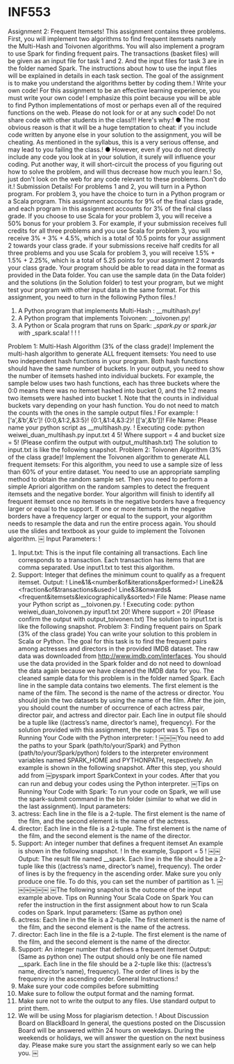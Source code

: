 # INF553
Assignment 2: Frequent Itemsets!
This assignment contains three problems. First, you will implement two algorithms to find frequent itemsets namely the Multi-Hash and Toivonen algorithms. You will also implement a program to use Spark for finding frequent pairs. The transactions (basket files) will be given as an input file for task 1 and 2. And the input files for task 3 are in the folder named Spark. The instructions about how to use the input files will be explained in details in each task section. The goal of the assignment is to make you understand the algorithms better by coding them.!
Write your own code!
For this assignment to be an effective learning experience, you must write your own code! I emphasize this point because you will be able to find Python implementations of most or perhaps even all of the required functions on the web. Please do not look for or at any such code! Do not share code with other students in the class!!!
Here's why:!
● The most obvious reason is that it will be a huge temptation to cheat: if you include code written by anyone else in your solution to the assignment, you will be cheating. As mentioned in the syllabus, this is a very serious offense, and may lead to you failing the class.!
● However, even if you do not directly include any code you look at in your solution, it surely will influence your coding. Put another way, it will short-circuit the process of you figuring out how to solve the problem, and will thus decrease how much you learn.!
So, just don't look on the web for any code relevant to these problems. Don't do it.! Submission Details!
For problems 1 and 2, you will turn in a Python program. For problem 3, you have the choice to turn in a Python program or a Scala program. This assignment accounts for 9% of the final class grade, and each program in this assignment accounts for 3% of the final class grade. If you choose to use Scala for your problem 3, you will receive a 50% bonus for your problem 3. For example, if your submission receives full credits for all three problems and you use Scala for problem 3, you will receive 3% + 3% + 4.5%, which is a total of 10.5 points for your assignment 2 towards your class grade. if your submissions receive half credits for all three problems and you use Scala for problem 3, you will receive 1.5% + 1.5% + 2.25%, which is a total of 5.25 points for your assignment 2 towards your class grade.
Your program should be able to read data in the format as provided in the Data folder. You can use the sample data (in the Data folder) and the solutions (in the Solution folder) to test your program, but we might test your program with other input data in the same format.
For this assignment, you need to turn in the following Python files.!
1. A Python program that implements Multi-Hash : <firstname>_<lastname>_multihash.py!
2. A Python program that implements Toivonen: <firstname>_<lastname>_toivonen.py!
3. A Python or Scala program that runs on Spark: <firstname>_<lastname>_spark.py or
<firstname>_<lastname>_spark.jar with <firstname>_<lastname>_spark.scala! !
!
!



Problem 1: Multi-Hash Algorithm (3% of the class grade)!
Implement the multi-hash algorithm to generate ALL frequent itemsets: You need to use two independent hash functions in your program. Both hash functions should have the same number of buckets. In your output, you need to show the number of itemsets hashed into individual buckets. For example, the sample below uses two hash functions, each has three buckets where the 0:0 means there was no itemset hashed into bucket 0, and the 1:2 means two itemsets were hashed into bucket 1. Note that the counts in individual buckets vary depending on your hash function. You do not need to match the counts with the ones in the sample output files.!
For example: !
[‘a’,&‘b’,&‘c’]!
{0:0,&1:2,&3:5}! {0:1,&1:4,&3:2}! [[‘a’,&‘b’]]!
File Name: Please name your python script as <firstname>_<lastname>_multihash.py. ! Executing code: python weiwei_duan_multihash.py input.txt 4 5!
Where support = 4 and bucket size = 5!
(Please confirm the output with output_multihash.txt)
The solution to input.txt is like the following snapshot.
Problem 2: Toivonen Algorithm (3% of the class grade)!
Implement the Toivonen algorithm to generate ALL frequent itemsets: For this algorithm, you need
to use a sample size of less than 60% of your entire dataset. You need to use an appropriate sampling method to obtain the random sample set. Then you need to perform a simple Apriori algorithm on the random samples to detect the frequent itemsets and the negative border. Your algorithm will finish to identify all frequent itemset once no itemsets in the negative borders have a frequency larger or equal to the support. If one or more itemsets in the negative borders have a frequency larger or equal to the support, your algorithm needs to resample the data and run the entire process again. You should use the slides and textbook as your guide to implement the Toivonen algorithm.
￼
Input Parameters: !
1. Input.txt: This is the input file containing all transactions. Each line corresponds to a transaction. Each transaction has items that are comma separated. Use input1.txt to test this algorithm.
2. Support: Integer that defines the minimum count to qualify as a frequent itemset.
Output: !
Line&1&<number&of&iterations&performed>! Line&2&<fraction&of&transactions&used>! Line&3&onwards&<frequent&itemsets&lexicographically&sorted>!
File Name: Please name your Python script as <firstname>_<lastname>_toivonen.py. ! Executing code: python weiwei_duan_toivonen.py input1.txt 20!
Where support = 20!
(Please confirm the output with output_toivonen.txt)
The solution to input1.txt is like the following snapshot.
Problem 3: Finding frequent pairs on Spark (3% of the class grade)
You can write your solution to this problem in Scala or Python. The goal for this task is to find the frequent pairs among actresses and directors in the provided IMDB dataset. The raw data was downloaded from http://www.imdb.com/interfaces. You should use the data provided in the Spark folder and do not need to download the data again because we have cleaned the IMDB data for you. The cleaned sample data for this problem is in the folder named Spark. Each line in the sample data contains two elements. The first element is the name of the film. The second is the name of the actress or director. You should join the two datasets by using the name of the film. After the join, you should count the number of occurrence of each actress pair, director pair, and actress and director pair. Each line in output file should be a tuple like ((actress’s name, director’s name), frequency). For the solution provided with this assignment, the support was 5.
Tips on Running Your Code with the Python interpreter:
!
￼￼￼You need to add the paths to your Spark (path/to/your/Spark) and Python (path/to/your/Spark/python) folders to the interpreter environment variables named SPARK_HOME and PYTHONPATH, respectively. An example is shown in the following snapshot. After this step, you should add from
￼pyspark import SparkContext in your codes. After that you can run and debug your codes using the Python interpreter.
￼Tips on Running Your Code with Spark:
To run your code on Spark, we will use the spark-submit command in the bin folder (similar to what we did in the last assignment).
Input parameters:
1. actress: Each line in the file is a 2-tuple. The first element is the name of the film, and the second element is the name of the actress.
2. director: Each line in the file is a 2-tuple. The first element is the name of the film, and the second element is the name of the director.
3. Support: An integer number that defines a frequent itemset
An example is shown in the following snapshot.
!
In the example, Support = 5
!
￼￼Output:
The result file named <firstname>_<lastname>_spark. Each line in the file should be a 2-tuple like this ((actress’s name, director’s name), frequency). The order of lines is by the frequency in the ascending order. Make sure you only produce one file. To do this, you can set the number of partition as 1.
￼￼￼￼￼￼
￼The following snapshot is the outcome of the input example above.
Tips on Running Your Scala Code on Spark
You can refer the instruction in the first assignment about how to run Scala codes on Spark.
Input parameters: (Same as python one)
1. actress: Each line in the file is a 2-tuple. The first element is the name of the film, and the second element is the name of the actress.
2. director: Each line in the file is a 2-tuple. The first element is the name of the film, and the second element is the name of the director.
3. Support: An integer number that defines a frequent itemset
Output: (Same as python one)
The output should only be one file named <firstname>_<lastname>_spark. Each line in the file should be a 2-tuple like this: ((actress’s name, director’s name), frequency). The order of lines is by the frequency in the ascending order.
General Instructions:!
1. Make sure your code compiles before submitting
2. Make sure to follow the output format and the naming format.
3. Make sure not to write the output to any files. Use standard output to print them.
4. We will be using Moss for plagiarism detection.
!
About Discussion Board on BlackBoard
In general, the questions posted on the Discussion Board will be answered within 24 hours on weekdays. During the weekends or holidays, we will answer the question on the next business day. Please make sure you start the assignment early so we can help you.
￼
